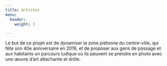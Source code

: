```yaml
---
title: Artistes
menu:
  header:
    weight: 3

---
```

Le but de ce projet est de dynamiser la zone piétonne du centre-ville, qui fête son 40e anniversaire en 2019, et de proposer aux gens de passage et aux habitants un parcours ludique où ils peuvent se prendre en photo avec une œuvre d’art attachante et drôle.